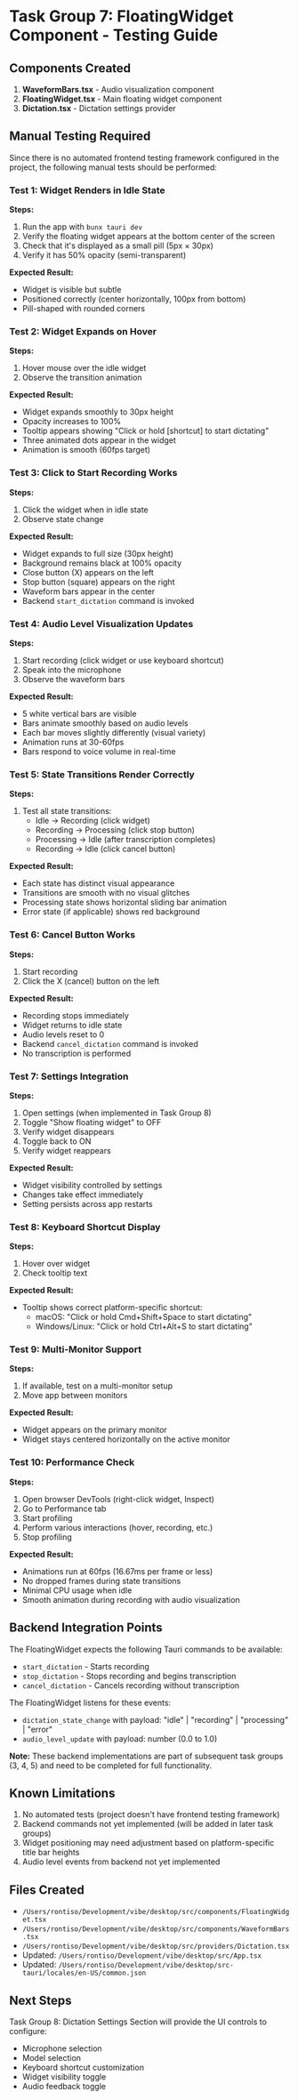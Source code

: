 # Task Group 7: FloatingWidget Component - Testing Guide

## Components Created

1. **WaveformBars.tsx** - Audio visualization component
2. **FloatingWidget.tsx** - Main floating widget component
3. **Dictation.tsx** - Dictation settings provider

## Manual Testing Required

Since there is no automated frontend testing framework configured in the project, the following manual tests should be performed:

### Test 1: Widget Renders in Idle State
**Steps:**
1. Run the app with `bunx tauri dev`
2. Verify the floating widget appears at the bottom center of the screen
3. Check that it's displayed as a small pill (5px × 30px)
4. Verify it has 50% opacity (semi-transparent)

**Expected Result:**
- Widget is visible but subtle
- Positioned correctly (center horizontally, 100px from bottom)
- Pill-shaped with rounded corners

### Test 2: Widget Expands on Hover
**Steps:**
1. Hover mouse over the idle widget
2. Observe the transition animation

**Expected Result:**
- Widget expands smoothly to 30px height
- Opacity increases to 100%
- Tooltip appears showing "Click or hold [shortcut] to start dictating"
- Three animated dots appear in the widget
- Animation is smooth (60fps target)

### Test 3: Click to Start Recording Works
**Steps:**
1. Click the widget when in idle state
2. Observe state change

**Expected Result:**
- Widget expands to full size (30px height)
- Background remains black at 100% opacity
- Close button (X) appears on the left
- Stop button (square) appears on the right
- Waveform bars appear in the center
- Backend `start_dictation` command is invoked

### Test 4: Audio Level Visualization Updates
**Steps:**
1. Start recording (click widget or use keyboard shortcut)
2. Speak into the microphone
3. Observe the waveform bars

**Expected Result:**
- 5 white vertical bars are visible
- Bars animate smoothly based on audio levels
- Each bar moves slightly differently (visual variety)
- Animation runs at 30-60fps
- Bars respond to voice volume in real-time

### Test 5: State Transitions Render Correctly
**Steps:**
1. Test all state transitions:
   - Idle → Recording (click widget)
   - Recording → Processing (click stop button)
   - Processing → Idle (after transcription completes)
   - Recording → Idle (click cancel button)

**Expected Result:**
- Each state has distinct visual appearance
- Transitions are smooth with no visual glitches
- Processing state shows horizontal sliding bar animation
- Error state (if applicable) shows red background

### Test 6: Cancel Button Works
**Steps:**
1. Start recording
2. Click the X (cancel) button on the left

**Expected Result:**
- Recording stops immediately
- Widget returns to idle state
- Audio levels reset to 0
- Backend `cancel_dictation` command is invoked
- No transcription is performed

### Test 7: Settings Integration
**Steps:**
1. Open settings (when implemented in Task Group 8)
2. Toggle "Show floating widget" to OFF
3. Verify widget disappears
4. Toggle back to ON
5. Verify widget reappears

**Expected Result:**
- Widget visibility controlled by settings
- Changes take effect immediately
- Setting persists across app restarts

### Test 8: Keyboard Shortcut Display
**Steps:**
1. Hover over widget
2. Check tooltip text

**Expected Result:**
- Tooltip shows correct platform-specific shortcut:
  - macOS: "Click or hold Cmd+Shift+Space to start dictating"
  - Windows/Linux: "Click or hold Ctrl+Alt+S to start dictating"

### Test 9: Multi-Monitor Support
**Steps:**
1. If available, test on a multi-monitor setup
2. Move app between monitors

**Expected Result:**
- Widget appears on the primary monitor
- Widget stays centered horizontally on the active monitor

### Test 10: Performance Check
**Steps:**
1. Open browser DevTools (right-click widget, Inspect)
2. Go to Performance tab
3. Start profiling
4. Perform various interactions (hover, recording, etc.)
5. Stop profiling

**Expected Result:**
- Animations run at 60fps (16.67ms per frame or less)
- No dropped frames during state transitions
- Minimal CPU usage when idle
- Smooth animation during recording with audio visualization

## Backend Integration Points

The FloatingWidget expects the following Tauri commands to be available:
- `start_dictation` - Starts recording
- `stop_dictation` - Stops recording and begins transcription
- `cancel_dictation` - Cancels recording without transcription

The FloatingWidget listens for these events:
- `dictation_state_change` with payload: "idle" | "recording" | "processing" | "error"
- `audio_level_update` with payload: number (0.0 to 1.0)

**Note:** These backend implementations are part of subsequent task groups (3, 4, 5) and need to be completed for full functionality.

## Known Limitations

1. No automated tests (project doesn't have frontend testing framework)
2. Backend commands not yet implemented (will be added in later task groups)
3. Widget positioning may need adjustment based on platform-specific title bar heights
4. Audio level events from backend not yet implemented

## Files Created

- `/Users/rontiso/Development/vibe/desktop/src/components/FloatingWidget.tsx`
- `/Users/rontiso/Development/vibe/desktop/src/components/WaveformBars.tsx`
- `/Users/rontiso/Development/vibe/desktop/src/providers/Dictation.tsx`
- Updated: `/Users/rontiso/Development/vibe/desktop/src/App.tsx`
- Updated: `/Users/rontiso/Development/vibe/desktop/src-tauri/locales/en-US/common.json`

## Next Steps

Task Group 8: Dictation Settings Section will provide the UI controls to configure:
- Microphone selection
- Model selection
- Keyboard shortcut customization
- Widget visibility toggle
- Audio feedback toggle
